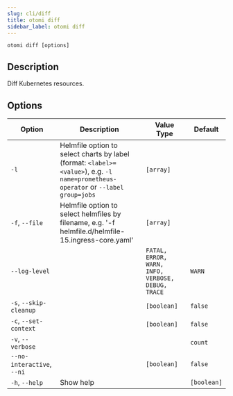 ```yaml
---
slug: cli/diff
title: otomi diff
sidebar_label: otomi diff
---
```


`otomi diff [options]`

## Description

Diff Kubernetes resources.

## Options

| Option | Description | Value Type | Default |
| --- | --- | --- | --- |
| `-l` | Helmfile option to select charts by label (format: `<label>=<value>`), e.g. `-l name=prometheus-operator` or `--label group=jobs` | `[array]` |  |
| `-f`, `--file` | Helmfile option to select helmfiles by filename, e.g. '-f helmfile.d/helmfile-15.ingress-core.yaml' | `[array]` |  |
| `--log-level` |  | `FATAL, ERROR, WARN, INFO, VERBOSE, DEBUG, TRACE` | `WARN` |
| `-s`, `--skip-cleanup` |  | `[boolean]` | `false` |
| `-c`, `--set-context` |  | `[boolean]` | `false` |
| `-v`, `--verbose` |  |  | `count` |
| `--no-interactive`, `--ni` |  | `[boolean]` | `false` |
| `-h`, `--help` | Show help |  | `[boolean]` |
